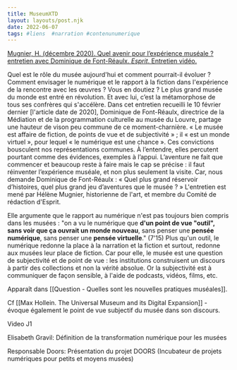 ```yaml
---
title: MuseumXTD
layout: layouts/post.njk
date: 2022-06-07
tags: #liens  #narration #contenunumerique
---
```


[Mugnier, H. (décembre 2020). Quel avenir pour l’expérience muséale ? entretien avec Dominique de Font-Réaulx. *Esprit*. Entretien vidéo.](https://esprit.presse.fr/video/quel-avenir-pour-l-experience-museale-43142?fbclid=IwAR3A3Fm_WPuwZQfPQlNMKpWuAQzeqjevpaA33H339FrvnV3hOT1ANUD8l18) 

Quel est le rôle du musée aujourd'hui et comment pourrait-il évoluer ? Comment envisager le numérique et le rapport à la fiction dans l'expérience de la rencontre avec les œuvres ? Vous en doutiez ? Le plus grand musée du monde est entré en révolution. Et avec lui, c’est la métamorphose de tous ses confrères qui s'accélère. Dans cet entretien recueilli le 10 février dernier [l'article date de 2020], Dominique de Font-Réaulx, directrice de la Médiation et de la programmation culturelle au musée du Louvre, partage une hauteur de vison peu commune de ce moment-charnière. « Le musée est affaire de fiction, de points de vue et de subjectivité » ; il « est un monde virtuel », pour lequel « le numérique est une chance ». Ces convictions bousculent nos représentations communes. À l’entendre, elles percutent pourtant comme des évidences, exemples à l’appui. L’aventure ne fait que commencer et beaucoup reste à faire mais le cap se précise : il faut réinventer l’expérience muséale, et non plus seulement la visite. Car, nous demande Dominique de Font-Réaulx : « Quel plus grand réservoir d’histoires, quel plus grand jeu d’aventures que le musée ? » L'entretien est mené par Hélène Mugnier, historienne de l'art, et membre du Comité de rédaction d'Esprit.

Elle argumente que le rapport au numérique n'est pas toujours bien compris dans les musées : "on a vu le numérique que **d'un point de vue "outil", sans voir que ça ouvrait un monde nouveau**, sans penser une **pensée numérique**, sans penser une **pensée virtuelle**." (7'15) Plus qu'un outil, le numérique redonne la place à la narration et la fiction et surtout, redonne aux musées leur place de fiction. Car pour elle, le musée est une question de subjectivité et de point de vue : les institutions construisent un discours à partir des collections et non la vérité absolue. Or la subjectivité est à communiquer de façon sensible, à l'aide de podcasts, vidéos, films, etc. 

Apparaît dans [[Question - Quelles sont les nouvelles pratiques muséales]]. 

Cf [[Max Hollein. The Universal Museum and its Digital Expansion]] - évoque également le point de vue subjectif du musée dans son discours. 




Video J1


Elisabeth Gravil: Définition de la transformation numérique pour les musées

Responsable Doors: Présentation du projet DOORS (Incubateur de projets numériques pour petits et moyens musées)